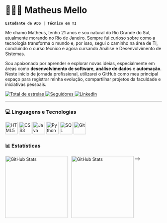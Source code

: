 # 👨🏻‍💻 Matheus Mello

**`Estudante de ADS | Técnico em TI`**

Me chamo Matheus, tenho 21 anos e sou natural do Rio Grande do Sul, atualmente morando no Rio de Janeiro. Sempre fui curioso sobre como a tecnologia transforma o mundo e, por isso, segui o caminho na área de TI, concluindo o curso técnico e agora cursando Análise e Desenvolvimento de Sistemas.

Sou apaixonado por aprender e explorar novas ideias, especialmente em áreas como **desenvolvimento de software**, **análise de dados** e **automação**. Neste início de jornada profissional, utilizarei o GitHub como meu principal espaço para registrar minha evolução, compartilhar projetos da faculdade e iniciativas pessoais.
<p align="left">
    </a> 
    <a href="https://github.com/mmellozzz?tab=repositories&sort=stargazers">
        <img 
            alt="Total de estrelas" 
            title="Total de estrelas GitHub" 
            src="https://custom-icon-badges.demolab.com/github/stars/mmellozzz?color=55960c&style=for-the-badge&labelColor=488207&logo=star&label=estrelas"
        />
    </a>
    <a href="https://github.com/mmellozzz?tab=followers">
        <img 
            alt="Seguidores" 
            title="Me siga no GitHub" 
            src="https://custom-icon-badges.demolab.com/github/followers/mmellozzz?color=236ad3&labelColor=1155ba&style=for-the-badge&logo=github&label=Seguidores&logoColor=white"
        />
    </a>
    <a href="[https://www.linkedin.com/in/seu-linkedin/](https://www.linkedin.com/in/matheus-mello-4913622a9)">
        <img 
            alt="LinkedIn" 
            title="Me conecte no LinkedIn" 
            src="https://custom-icon-badges.demolab.com/badge/LinkedIn-0A66C2?style=for-the-badge&logo=linkedin&logoColor=white"
            />
    </a>
</p>

---

<h3>💻 Linguagens e Tecnologias</h3>
<p>
    <img src="https://cdn.jsdelivr.net/gh/devicons/devicon/icons/html5/html5-plain.svg" alt="HTML5" title="HTML5" width="40" height="40"/>
    <img src="https://cdn.jsdelivr.net/gh/devicons/devicon/icons/css3/css3-plain.svg" alt="CSS3" title="CSS3" width="40" height="40"/>
    <img src="https://cdn.jsdelivr.net/gh/devicons/devicon/icons/java/java-plain.svg" alt="Java" title="Java" width="40" height="40"/>
    <img src="https://cdn.jsdelivr.net/gh/devicons/devicon/icons/python/python-plain.svg" alt="Python" title="Python" width="40" height="40"/>
    <img src="https://cdn.jsdelivr.net/gh/devicons/devicon/icons/postgresql/postgresql-plain.svg" alt="SQL" title="SQL" width="40" height="40"/>
    <img src="https://cdn.jsdelivr.net/gh/devicons/devicon/icons/git/git-plain.svg" alt="Git" title="Git" width="40" height="40"/>
</p>



### 📊 Estatísticas

<p>
  <img 
    align="left" 
    alt="GitHub Stats" 
    height="200" 
    style="padding-right: 10px;" 
    src="https://github-readme-stats.vercel.app/api?username=mmellozzz&show_icons=true&theme=tokyonight&include_all_commits=true&locale=pt-br" 
  />

<img 
      align="left" 
      alt="GitHub Stats" 
      height="200" 
      src="https://github-readme-stats.vercel.app/api/top-langs/?username=mmellozzz&theme=tokyonight&layout=compact&custom_title=Tecnologias&langs_count=9" 
  />

</p>
-->
